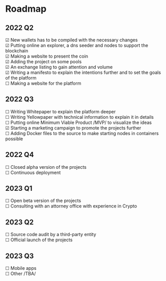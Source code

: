 # Roadmap  
  
## 2022 Q2  
☑ New wallets has to be compiled with the necessary changes  
☑ Putting online an explorer, a dns seeder and nodes to support the blockchain  
☑ Making a website to present the coin  
☑ Adding the project on some pools  
☑ An exchange listing to gain attention and volume  
☑ Writing a manifesto to explain the intentions further and to set the goals of the platform  
☐ Making a website for the platform  
  
## 2022 Q3  
☐ Writing Whitepaper to explain the platform deeper  
☐ Writing Yellowpaper with technical information to explain it in details  
☐ Putting online Minimum Viable Product /MVP/ to visualize the ideas  
☑ Starting a marketing campaign to promote the projects further  
☐ Adding Docker files to the source to make starting nodes in containers possible  
  
## 2022 Q4  
☐ Closed alpha version of the projects  
☐ Continuous deployment  
  
## 2023 Q1  
☐ Open beta version of the projects  
☐ Consulting with an attorney office with experience in Crypto  
  
## 2023 Q2  
☐ Source code audit by a third-party entity  
☐ Official launch of the projects  
  
## 2023 Q3  
☐ Mobile apps  
☐ Other /TBA/  
